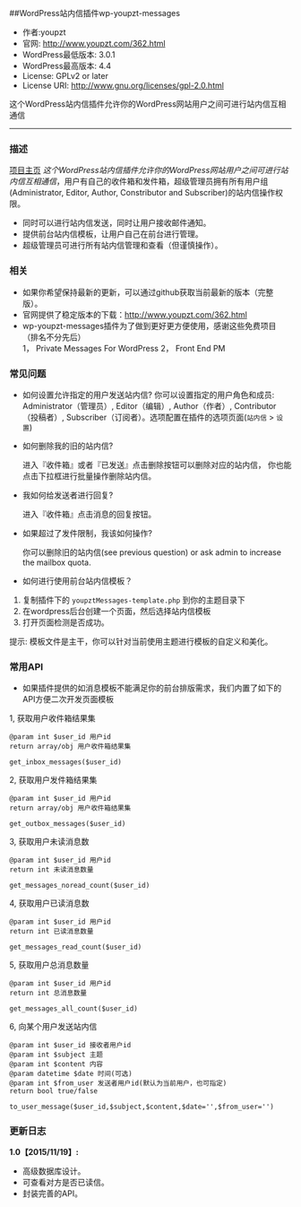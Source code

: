 ##WordPress站内信插件wp-youpzt-messages
* 作者:youpzt  
* 官网: http://www.youpzt.com/362.html  
* WordPress最低版本: 3.0.1  
* WordPress最高版本: 4.4  
* License: GPLv2 or later  
* License URI: http://www.gnu.org/licenses/gpl-2.0.html

这个WordPress站内信插件允许你的WordPress网站用户之间可进行站内信互相通信
***
### 描述
[项目主页](http://www.youpzt.com/362.html) 
*这个WordPress站内信插件允许你的WordPress网站用户之间可进行站内信互相通信*，用户有自己的收件箱和发件箱，超级管理员拥有所有用户组(Administrator, Editor, Author, Constributor and Subscriber)的站内信操作权限。

* 同时可以进行站内信发送，同时让用户接收邮件通知。
* 提供前台站内信模板，让用户自己在前台进行管理。
* 超级管理员可进行所有站内信管理和查看（但谨慎操作）。

### 相关
* 如果你希望保持最新的更新，可以通过github获取当前最新的版本（完整版）。
* 官网提供了稳定版本的下载：http://www.youpzt.com/362.html
* wp-youpzt-messages插件为了做到更好更方便使用，感谢这些免费项目（排名不分先后）  
	1， Private Messages For WordPress
	2， Front End PM

### 常见问题

* 如何设置允许指定的用户发送站内信?
你可以设置指定的用户角色和成员: Administrator（管理员）, Editor（编辑）, Author（作者）, Contributor（投稿者）, Subscriber（订阅者）。选项配置在插件的选项页面(`站内信` > `设置`)

* 如何删除我的旧的站内信?

  进入『收件箱』或者『已发送』点击删除按钮可以删除对应的站内信， 你也能点击下拉框进行批量操作删除站内信。

* 我如何给发送者进行回复?

  进入『收件箱』点击消息的回复按钮。

* 如果超过了发件限制，我该如何操作?

  你可以删除旧的站内信(see previous question) or ask admin to increase the mailbox quota.

* 如何进行使用前台站内信模板？

1. 复制插件下的 `youpztMessages-template.php` 到你的主题目录下
2. 在wordpress后台创建一个页面，然后选择站内信模板
3. 打开页面检测是否成功。

提示: 模板文件是主干，你可以针对当前使用主题进行模板的自定义和美化。

### 常用API
* 如果插件提供的如消息模板不能满足你的前台排版需求，我们内置了如下的API方便二次开发页面模板

1, 获取用户收件箱结果集  

	@param int $user_id 用户id
	return array/obj 用户收件箱结果集
	
	get_inbox_messages($user_id)

2, 获取用户发件箱结果集  

	@param int $user_id 用户id
	return array/obj 用户收件箱结果集

	get_outbox_messages($user_id)

3, 获取用户未读消息数  

	@param int $user_id 用户id
	return int 未读消息数量

	get_messages_noread_count($user_id)

4, 获取用户已读消息数  

	@param int $user_id 用户id
	return int 已读消息数量

	get_messages_read_count($user_id)

5, 获取用户总消息数量  

	@param int $user_id 用户id
	return int 总消息数量

	get_messages_all_count($user_id)

6, 向某个用户发送站内信  

	@param int $user_id 接收者用户id
	@param int $subject 主题
	@param int $content 内容
	@param datetime $date 时间(可选)
	@param int $from_user 发送者用户id(默认为当前用户，也可指定)
	return bool true/false

	to_user_message($user_id,$subject,$content,$date='',$from_user='')


### 更新日志

**1.0【2015/11/19】:**
* 高级数据库设计。
* 可查看对方是否已读信。
* 封装完善的API。

